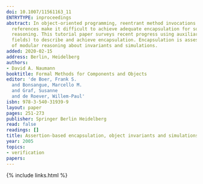 ```yaml
---
doi: 10.1007/11561163_11
ENTRYTYPE: inproceedings
abstract: In object-oriented programming, reentrant method invocations and shared
  references make it difficult to achieve adequate encapsulation for sound modular
  reasoning. This tutorial paper surveys recent progress using auxiliary state (ghost
  fields) to describe and achieve encapsulation. Encapsulation is assessed in terms
  of modular reasoning about invariants and simulations.
added: 2020-02-15
address: Berlin, Heidelberg
authors:
- David A. Naumann
booktitle: Formal Methods for Components and Objects
editor: 'de Boer, Frank S.
  and Bonsangue, Marcello M.
  and Graf, Susanne
  and de Roever, Willem-Paul'
isbn: 978-3-540-31939-9
layout: paper
pages: 251-273
publisher: Springer Berlin Heidelberg
read: false
readings: []
title: Assertion-based encapsulation, object invariants and simulations
year: 2005
topics:
- verification
papers:
---
```


{% include links.html %}
